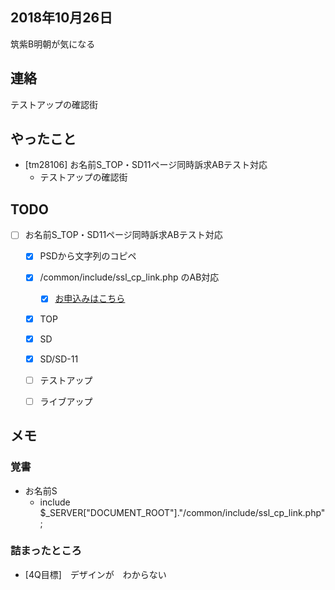 ## 2018年10月26日 
筑紫B明朝が気になる
## 連絡
テストアップの確認街

## やったこと 
- [tm28106] お名前S_TOP・SD11ページ同時訴求ABテスト対応
	- テストアップの確認街


## TODO
- [ ] お名前S_TOP・SD11ページ同時訴求ABテスト対応
	- [x] PSDから文字列のコピペ
	- [x] /common/include/ssl_cp_link.php のAB対応
		- [x] <a href="#" class="btn-apply">お申込みはこちら</a>
	- [x] TOP
	- [x] SD
	- [x] SD/SD-11
	- [ ] テストアップ
	- [ ] ライブアップ


## メモ
### 覚書
- お名前S
	- include $_SERVER["DOCUMENT_ROOT"]."/common/include/ssl_cp_link.php";


### 詰まったところ
- [4Q目標]　デザインが　わからない